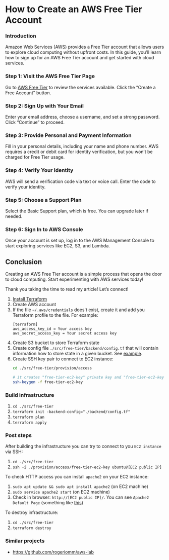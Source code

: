 # How to Create an AWS Free Tier Account

### Introduction

Amazon Web Services (AWS) provides a Free Tier account that allows users to explore cloud computing without upfront costs. In this guide, you’ll learn how to sign up for an AWS Free Tier account and get started with cloud services.

### Step 1: Visit the AWS Free Tier Page

Go to [AWS Free Tier](https://aws.amazon.com/free/) to review the services available. 
Click the “Create a Free Account” button.

### Step 2: Sign Up with Your Email
Enter your email address, choose a username, and set a strong password. Click “Continue” to proceed.

### Step 3: Provide Personal and Payment Information
Fill in your personal details, including your name and phone number. AWS requires a credit or debit card for identity verification, but you won’t be charged for Free Tier usage.

### Step 4: Verify Your Identity
AWS will send a verification code via text or voice call. Enter the code to verify your identity.


### Step 5: Choose a Support Plan
Select the Basic Support plan, which is free. You can upgrade later if needed.


### Step 6: Sign In to AWS Console
Once your account is set up, log in to the AWS Management Console to start exploring services like EC2, S3, and Lambda.


## Conclusion
Creating an AWS Free Tier account is a simple process that opens the door to cloud computing. Start experimenting with AWS services today!

Thank you taking the time to read my article! Let’s connect!






1. [Install Terraform](https://learn.hashicorp.com/terraform/getting-started/install.html)
2. Create AWS account
3. If the file `~/.aws/credentials` does't exist, create it and add you Terraform profile to the file. For example:
   ```text
   [terraform]
   aws_access_key_id = Your access key
   aws_secret_access_key = Your secret access key 
   ```
4. Create S3 bucket to store Terraform state
5. Create config file `./src/free-tier/backend/config.tf` that will contain information how to store state in a given bucket. See [example](./src/free-tier/backend/example.config.tf).
6. Create SSH key pair to connect to EC2 instance:
   ```bash
   cd ./src/free-tier/provision/access

   # it creates "free-tier-ec2-key" private key and "free-tier-ec2-key.pub" public key
   ssh-keygen -f free-tier-ec2-key
   ``` 
   
### Build infrastructure

1. `cd ./src/free-tier`
2. `terraform init -backend-config="./backend/config.tf"`
3. `terraform plan`
4. `terraform apply`

### Post steps

After building the infrastructure you can try to connect to you `EC2 instance` via SSH:

1. `cd ./src/free-tier`
2. `ssh -i ./provision/access/free-tier-ec2-key ubuntu@[EC2 public IP]`

To check HTTP access you can install `apache2` on your EC2 instance:

1. `sudo apt update && sudo apt install apache2` (on EC2 machine)
2. `sudo service apache2 start` (on EC2 machine) 
3. Check in browser: `http://[EC2 public IP]/`. You can see `Apache2 Default Page` (something like [this](https://annex.exploratorium.edu/))

To destroy infrastructure:

1. `cd ./src/free-tier`
2. `terraform destroy`

### Similar projects

* https://github.com/rogeriomm/aws-lab
